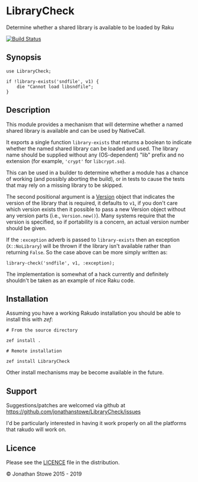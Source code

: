 # LibraryCheck

Determine whether a shared library is available to be loaded by Raku

[![Build Status](https://travis-ci.org/jonathanstowe/LibraryCheck.svg?branch=master)](https://travis-ci.org/jonathanstowe/LibraryCheck)

## Synopsis

```perl6
use LibraryCheck;

if !library-exists('sndfile', v1) {
    die "Cannot load libsndfile";
}
```

## Description

This module provides a mechanism that will determine whether a named
shared library is available and can be used by NativeCall.

It exports a single function `library-exists` that returns a boolean to
indicate whether the named shared library can be loaded and used. The
library name should be supplied without any (OS-dependent) "lib" prefix
and no extension (for example, `'crypt'` for `libcrypt.so`).

This can be used in a builder to determine whether a module has a chance
of working (and possibly aborting the build), or in tests to cause the
tests that may rely on a missing library to be skipped.

The second positional argument is a [Version](Version) object that
indicates the version of the library that is required, it defaults to
`v1`, if you don't care which version exists then it possible to pass a
new Version object without any version parts (i.e., `Version.new()`).
Many systems require that the version is specified, so if portability is
a concern, an actual version number should be given.

If the `:exception` adverb is passed to `library-exists` then an
exception (`X::NoLibrary`) will be thrown if the library isn't available
rather than returning `False`. So the case above can be more simply
written as:

```perl6
library-check('sndfile', v1, :exception);
```

The implementation is somewhat of a hack currently and definitely
shouldn't be taken as an example of nice Raku code.

## Installation

Assuming you have a working Rakudo installation you should be able to
install this with *zef*:

    # From the source directory

    zef install .

    # Remote installation

    zef install LibraryCheck

Other install mechanisms may be become available in the future.

## Support

Suggestions/patches are welcomed via github at
https://github.com/jonathanstowe/LibraryCheck/issues

I'd be particularly interested in having it work properly on all the
platforms that rakudo will work on.

## Licence

Please see the [LICENCE](LICENCE) file in the distribution.

© Jonathan Stowe 2015 - 2019
